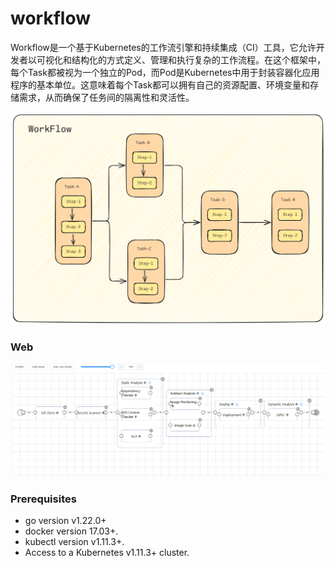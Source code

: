 # workflow

Workflow是一个基于Kubernetes的工作流引擎和持续集成（CI）工具，它允许开发者以可视化和结构化的方式定义、管理和执行复杂的工作流程。在这个框架中，每个Task都被视为一个独立的Pod，而Pod是Kubernetes中用于封装容器化应用程序的基本单位。这意味着每个Task都可以拥有自己的资源配置、环境变量和存储需求，从而确保了任务间的隔离性和灵活性。

![DAG](web/src/assets/workflow.png)


### Web 

![DAG](web/src/assets/dag.png)


### Prerequisites
- go version v1.22.0+
- docker version 17.03+.
- kubectl version v1.11.3+.
- Access to a Kubernetes v1.11.3+ cluster.

